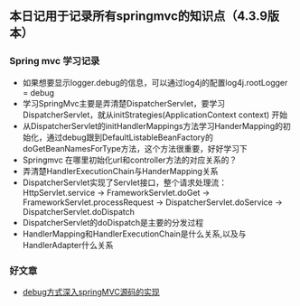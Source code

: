 ## 本日记用于记录所有springmvc的知识点（4.3.9版本）
### Spring mvc 学习记录
-   如果想要显示logger.debug的信息，可以通过log4j的配置log4j.rootLogger = debug
-   学习SpringMvc主要是弄清楚DispatcherServlet，要学习DispatcherServlet，就从initStrategies(ApplicationContext context) 开始
-   从DispatcherServlet的initHandlerMappings方法学习HanderMapping的初始化，通过debug跟到DefaultListableBeanFactory的doGetBeanNamesForType方法，这个方法很重要，好好学习下
-   Springmvc 在哪里初始化url和controller方法的对应关系的？
-   弄清楚HandlerExecutionChain与HanderMapping关系
-   DispatcherServlet实现了Servlet接口，整个请求处理流：HttpServlet.service -> FrameworkServlet.doGet -> FrameworkServlet.processRequest -> DispatcherServlet.doService -> DispatcherServlet.doDispatch
-   DispatcherServlet的doDispatch是主要的分发过程
-   HandlerMapping和HandlerExecutionChain是什么关系,以及与HandlerAdapter什么关系
### 好文章
- [debug方式深入springMVC源码的实现](https://www.jianshu.com/p/fd19e464697d)
